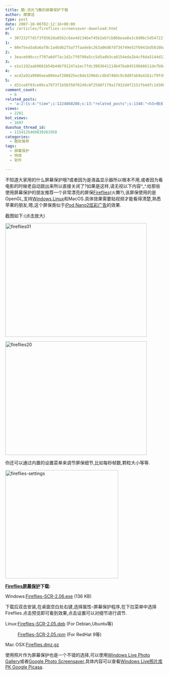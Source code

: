 ```yaml
---
title: 酷:流光飞舞的屏幕保护下载
author: 摩摩诘
type: post
date: 2007-10-06T02:12:16+00:00
url: /articles/fireflies-screensaver-download.html
0:
  - 307232f7d1f3f8562da8562c6ee4d134bef45b2eb7cb06beaa0a1c8d06c5d547221effc06c1746ab9fedda36f85a4b95
1:
  - 80e75ea5a8a6af8c1a4bd6275a77faadebc263a06d67d734749e52f6941bd5810bacbd483e9c56b58aad378268e7f823
2:
  - 3eaceb96cccf707a6df7ac1d2c7f0799a5cc5d5adb3ca0154eda2b4cf6da5144d13e5ae812c379b93f5d46f13729d8ea
3:
  - e1e1192aab9661b54b44b791247a1ec7fdc3983641114b47ba04519666611de7b0a48b6212eb93b67cfbfe347003081b
4:
  - acd2a92a9986aea004eaf208825ec0de3296dccdb4740dc9c8d0fab9a4161cf9f45b52323216c7e92541a6c1a1a41c4a
5:
  - d31ce8f03ce09ca7973f1b50350f0249c8f2588f179a17932d4f2151fb4dfc1d300f342218b6707ecf1f1f75d093d46e
comment_count:
  - 6
related_posts:
  - 'a:2:{s:4:"time";i:1224868208;s:13:"related_posts";s:1348:"<h3>相关日志</h3><ul class="related_post"><li><a href="http://www.digglife.cn/articles/custom-windows-interface-tools.html" title="9个工具打造焕然一新的Windows界面">9个工具打造焕然一新的Windows界面</a></li><li><a href="http://www.digglife.cn/articles/convert-powerpoint-flash.html" title="免费将Powerpoint转换为Flash">免费将Powerpoint转换为Flash</a></li><li><a href="http://www.digglife.cn/articles/air-applications-for-bloggers.html" title="适合博客使用的7个Adobe AIR程序">适合博客使用的7个Adobe AIR程序</a></li><li><a href="http://www.digglife.cn/articles/starburn.html" title="免费刻录软件Starbun,不仅仅是刻录">免费刻录软件Starbun,不仅仅是刻录</a></li><li><a href="http://www.digglife.cn/articles/clean-up-desktop-improve-productivity-2.html" title="彻底清空桌面,让启动程序更加高效Part.2">彻底清空桌面,让启动程序更加高效Part.2</a></li><li><a href="http://www.digglife.cn/articles/clean-up-desktop-improve-productivity-1.html" title="彻底清空桌面,让启动程序更加高效Part.1">彻底清空桌面,让启动程序更加高效Part.1</a></li><li><a href="http://www.digglife.cn/articles/free-clipboard-manager-clipx.html" title="小巧的Windows剪切板管理器:ClipX">小巧的Windows剪切板管理器:ClipX</a></li></ul>";}'
views:
  - 2201
bot_views:
  - 1697
duoshuo_thread_id:
  - 1154125469839261958
categories:
  - 酷软推荐
tags:
  - 屏幕保护
  - 特效
  - 软件

---
```

不知道大家用的什么屏幕保护哦?或者因为是液晶显示器所以根本不用,或者因为看电影的时候老自动跳出来所以直接关闭了?如果是这样,请无视以下内容^_^.给那些使用屏幕保护的朋友推荐一个非常漂亮的屏保<a title="Fireflies屏保" href="http://somewhere.fscked.org/fireflies/" target="_blank">Fireflies</a>(火舞?),该屏保使用的是OpenGL,支持<a title="Windows技巧" href="https://www.digglife.net/articles/category/windows-tricks/" target="_blank">Windows</a>,<a title="Linux" href="https://www.digglife.net/articles/category/about_ubuntu/" target="_blank">Linux</a>和MacOS.具体效果需要贴视频才能看得清楚,熟悉苹果的朋友,嗯,这个屏保类似于<a title="iPod Nano2炫彩广告" href="http://www.tudou.com/programs/view/PgEyKxD7sO4/" target="_blank">iPod Nano2炫彩广告</a>的效果.

截图如下:(点击放大)

[<img height="360" alt="fireflies01" src="http://digglife.qiniudn.com/wp-content/uploads/3/379/2007/10/fireflies01-thumb.jpg" width="450" />][1] 

<!--more-->

[<img height="360" alt="fireflies20" src="http://digglife.qiniudn.com/wp-content/uploads/3/379/2007/10/fireflies20-thumb.jpg" width="450" />][2] 

你还可以通过内置的设置菜单来调节屏保细节,比如每秒帧数,颗粒大小等等.

[<img height="343" alt="fireflies-settings" src="http://digglife.qiniudn.com/wp-content/uploads/3/379/2007/10/fireflies-settings-thumb.png" width="359" />][3] 

<a title="Fireflies屏幕保护" href="http://somewhere.fscked.org/fireflies/" target="_blank"><strong>Fireflies屏幕保护</strong></a>**下载:**

Windows:<a title="Fireflies屏幕保护下载1" href="http://somewhere.fscked.org/fireflies/fireflies-scr-2.06.exe" target="_blank">Fireflies-SCR-2.06.exe</a> (136 KB)

下载后双击安装,在桌面空白处右键,选择属性&#8211;屏幕保护程序,在下拉菜单中选择Fireflies.点击预览即可看到效果,点击设置可以对细节进行调节.

Linux:<a title="Fireflies屏幕保护下载2" href="http://somewhere.fscked.org/fireflies/fireflies_2.05-1_i386.deb" target="_blank">Fireflies-SCR-2.05.deb</a> (For Debian,Ubuntu等)

&nbsp;&nbsp;&nbsp;&nbsp;&nbsp;&nbsp;&nbsp;&nbsp;&nbsp; <a title="Fireflies屏幕保护下载3" href="http://somewhere.fscked.org/fireflies/fireflies-2.05-1.i386.rpm" target="_blank">Fireflies-SCR-2.05.rpm</a> (For RedHat 9等)

Mac OSX:<a title="Fireflies屏幕保护下载4" href="http://s.sudre.free.fr/Software/files/Fireflies.dmg.gz" target="_blank">Fireflies.dmz.gz</a>

使用照片作为屏幕保护也是一个不错的选择,可以使用<a title="Windows Live Photo Gallery下载" href="https://www.digglife.net/articles/windows-live-suite-indivisual-installers.html" target="_blank">Windows Live Photo Gallery</a>或者<a title="Google Photo Screensaver" href="http://pack.google.com/screensaver.html" target="_blank">Google Photo Screensaver</a>,具体内容可以查看[Windows Live照片库 PK Google Picasa][4].

 [1]: https://www.digglife.net/wp-content/uploads/3/379/2007/10/fireflies01.jpg
 [2]: https://www.digglife.net/wp-content/uploads/3/379/2007/10/fireflies20.jpg
 [3]: https://www.digglife.net/wp-content/uploads/3/379/2007/10/fireflies-settings.png
 [4]: https://www.digglife.net/articles/windows-live-photo-gallery-vs-picasa.html